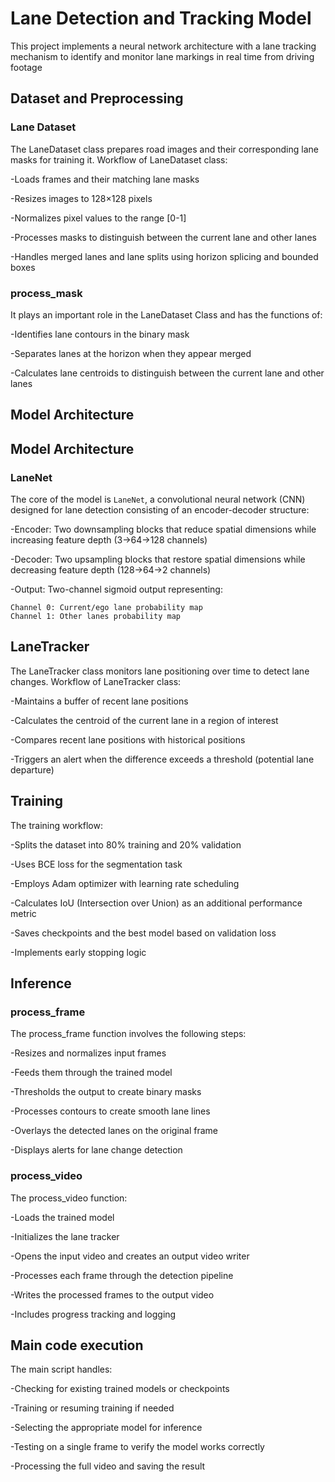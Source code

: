 # Lane Detection and Tracking Model

This project implements a neural network architecture with a lane tracking mechanism to identify and monitor lane markings in real time from driving footage

## Dataset and Preprocessing

### Lane Dataset
The LaneDataset class prepares road images and their corresponding lane masks for training it. Workflow of LaneDataset class:


-Loads frames and their matching lane masks

-Resizes images to 128×128 pixels

-Normalizes pixel values to the range [0-1]

-Processes masks to distinguish between the current lane and other lanes

-Handles merged lanes and lane splits using horizon splicing and bounded boxes

### process_mask

It plays an important role in the LaneDataset Class and has the functions of:

-Identifies lane contours in the binary mask

-Separates lanes at the horizon when they appear merged

-Calculates lane centroids to distinguish between the current lane and other lanes

## Model Architecture

## Model Architecture

### LaneNet

The core of the model is `LaneNet`, a convolutional neural network (CNN) designed for lane detection consisting of an encoder-decoder structure:

-Encoder: Two downsampling blocks that reduce spatial dimensions while increasing feature depth (3→64→128 channels)

-Decoder: Two upsampling blocks that restore spatial dimensions while decreasing feature depth (128→64→2 channels)

-Output: Two-channel sigmoid output representing:

    Channel 0: Current/ego lane probability map
    Channel 1: Other lanes probability map

## LaneTracker

The LaneTracker class monitors lane positioning over time to detect lane changes. Workflow of LaneTracker class:

-Maintains a buffer of recent lane positions

-Calculates the centroid of the current lane in a region of interest

-Compares recent lane positions with historical positions

-Triggers an alert when the difference exceeds a threshold (potential lane departure)

## Training

The training workflow:

-Splits the dataset into 80% training and 20% validation

-Uses BCE loss for the segmentation task

-Employs Adam optimizer with learning rate scheduling

-Calculates IoU (Intersection over Union) as an additional performance metric

-Saves checkpoints and the best model based on validation loss

-Implements early stopping logic

## Inference

### process_frame

The process_frame function involves the following steps:

-Resizes and normalizes input frames

-Feeds them through the trained model

-Thresholds the output to create binary masks

-Processes contours to create smooth lane lines

-Overlays the detected lanes on the original frame

-Displays alerts for lane change detection

### process_video

The process_video function:

-Loads the trained model

-Initializes the lane tracker

-Opens the input video and creates an output video writer

-Processes each frame through the detection pipeline

-Writes the processed frames to the output video

-Includes progress tracking and logging

## Main code execution

The main script handles:

-Checking for existing trained models or checkpoints

-Training or resuming training if needed

-Selecting the appropriate model for inference

-Testing on a single frame to verify the model works correctly

-Processing the full video and saving the result

